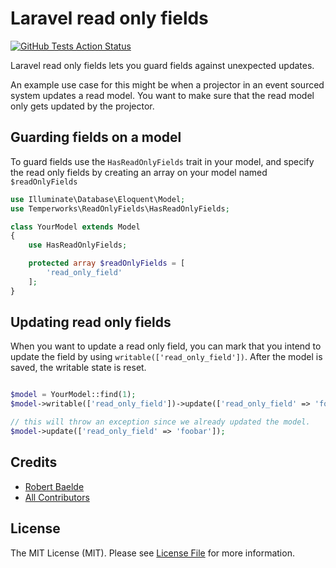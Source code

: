 # Laravel read only fields

[comment]: <> ([![Latest Version on Packagist]&#40;https://img.shields.io/packagist/v/temperworks/laravel_read_only_fields.svg?style=flat-square&#41;]&#40;https://packagist.org/packages/temperworks/laravel_read_only_fields&#41;)

[![GitHub Tests Action Status](https://img.shields.io/github/workflow/status/temperworks/laravel_read_only_fields/run-tests?label=tests)](https://github.com/temperworks/laravel_read_only_fields/actions?query=workflow%3Arun-tests+branch%3Amaster)

[comment]: <> ([![GitHub Code Style Action Status]&#40;https://img.shields.io/github/workflow/status/temperworks/laravel_read_only_fields/Check%20&%20fix%20styling?label=code%20style&#41;]&#40;https://github.com/temperworks/laravel_read_only_fields/actions?query=workflow%3A"Check+%26+fix+styling"+branch%3Amaster&#41;)

[comment]: <> ([![Total Downloads]&#40;https://img.shields.io/packagist/dt/temperworks/laravel_read_only_fields.svg?style=flat-square&#41;]&#40;https://packagist.org/packages/temperworks/laravel_read_only_fields&#41;)

Laravel read only fields lets you guard fields against unexpected updates. 

An example use case for this might be when a projector in an event sourced system updates a read model. You want to make sure that the read model only gets updated by the projector.

## Guarding fields on a model
To guard fields use the `HasReadOnlyFields` trait in your model, and specify the read only fields by creating an array on your model named `$readOnlyFields`

```php 
use Illuminate\Database\Eloquent\Model;
use Temperworks\ReadOnlyFields\HasReadOnlyFields;

class YourModel extends Model
{
    use HasReadOnlyFields;

    protected array $readOnlyFields = [
        'read_only_field'
    ];
}
```


## Updating read only fields

When you want to update a read only field, you can mark that you intend to update the field by using `writable(['read_only_field'])`.
After the model is saved, the writable state is reset.
```php

$model = YourModel::find(1);
$model->writable(['read_only_field'])->update(['read_only_field' => 'foo']);

// this will throw an exception since we already updated the model. 
$model->update(['read_only_field' => 'foobar']);
```

## Credits

- [Robert Baelde](https://github.com/robertbaelde)
- [All Contributors](../../contributors)

## License
The MIT License (MIT). Please see [License File](LICENSE.md) for more information.
